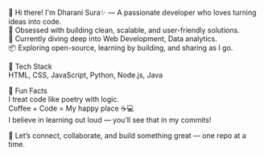 🚀 Hi there! I'm Dharani Sura✨
                   — A passionate developer who loves turning ideas into code.<br/>
🔧 Obsessed with building clean, scalable, and user-friendly solutions.<br/>
🌱 Currently diving deep into Web Development, Data analytics.<br/>
📦 Exploring open-source, learning by building, and sharing as I go.<br/>

🧰 Tech Stack<br/>
    HTML, CSS, JavaScript, Python, Node.js, Java<br/>

📌 Fun Facts<br/>
I treat code like poetry with logic.<br/>
Coffee + Code = My happy place ☕💻<br/>
I believe in learning out loud — you’ll see that in my commits!<br/>

🔗 Let’s connect, collaborate, and build something great — one repo at a time.<br/>


